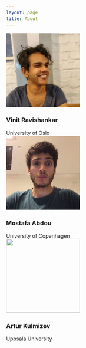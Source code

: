 ```yaml
---
layout: page
title: About
---
```


<div class="about-wrap">
  <div class="about-col">
   <img class="about-img" src="/assets/img/vin.jpg" width="200px" height="200px">
   <h3><span align="center">Vinit Ravishankar</span></h3>
   University of Oslo
  </div>
  <div class="about-col">
   <img class="about-img" src="/assets/img/mo.jpg" width="200px" height="200px">
   <h3><span align="center">Mostafa Abdou</span></h3>
   University of Copenhagen
  </div>
</div>

<div class="about-wrap">
  <div class="about-col">
   <img class="about-img" src="https://www.thedailymash.co.uk/wp-content/uploads/hip425-1-425x239.jpg" width="200px" height="200px">
   <h3><span align="center">Artur Kulmizev</span></h3>
   Uppsala University
  </div>
</div>
